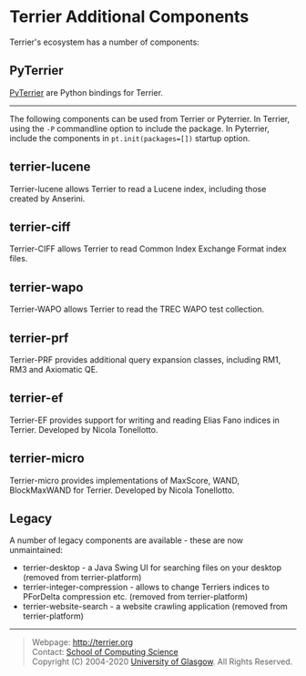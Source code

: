 # Terrier Additional Components

Terrier's ecosystem has a number of components: 

## PyTerrier

[PyTerrier](http://github.com/terrier-org/pyterrier/) are Python bindings for Terrier.


----

The following components can be used from Terrier or Pyterrier. In Terrier, using the `-P` commandline option to include the package. In Pyterrier, include the components in `pt.init(packages=[])` startup option.

## terrier-lucene
Terrier-lucene allows Terrier to read a Lucene index, including those created by Anserini.

## terrier-ciff
Terrier-CIFF allows Terrier to read Common Index Exchange Format index files.

## terrier-wapo
Terrier-WAPO allows Terrier to read the TREC WAPO test collection.

## terrier-prf
Terrier-PRF provides additional query expansion classes, including RM1, RM3 and Axiomatic QE.

## terrier-ef
Terrier-EF provides support for writing and reading Elias Fano indices in Terrier. Developed by Nicola Tonellotto.

## terrier-micro
Terrier-micro provides implementations of MaxScore, WAND, BlockMaxWAND for Terrier. Developed by Nicola Tonellotto.

## Legacy

A number of legacy components are available - these are now unmaintained:
 - terrier-desktop - a Java Swing UI for searching files on your desktop (removed from terrier-platform)
 - terrier-integer-compression - allows to change Terriers indices to PForDelta compression etc. (removed from terrier-platform)
 - terrier-website-search - a website crawling application (removed from terrier-platform)


----------------------------------
> Webpage: <http://terrier.org>  
> Contact: [School of Computing Science](http://www.dcs.gla.ac.uk/)  
> Copyright (C) 2004-2020 [University of Glasgow](http://www.gla.ac.uk/). All Rights Reserved.
